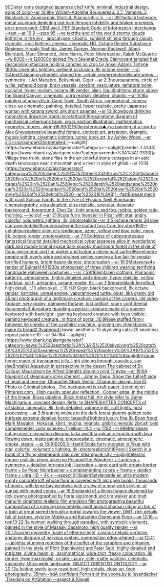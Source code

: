 [90](https://www.ebank.nz/aiartgenerator?category=90)[Dieter rams designed japanese chef knife, minimal, industrial design, pops of color--ar 16:9](https://www.ebank.nz/aiartgenerator?category=Dieter%2520rams%2520designed%2520japanese%2520chef%2520knife%2C%2520minimal%2C%2520industrial%2520design%2C%2520pops%2520of%2520color--ar%252016%3A9)[by William-Adolphe Bouguereau::0.5, Vampire::2, Bioshock::3, Anamorphic Shot::4, Anamorphic::5, --ar 39:1](https://www.ebank.nz/aiartgenerator?category=by%2520William-Adolphe%2520Bouguereau%3A%3A0.5%2C%2520Vampire%3A%3A2%2C%2520Bioshock%3A%3A3%2C%2520Anamorphic%2520Shot%3A%3A4%2C%2520Anamorphic%3A%3A5%2C%2520--ar%252039%3A1)[petscii textmode, metal sculpture depicting lost love through infidelity and broken promises, post-processed, CBM ascii, PET Standard Code of Information Interchange  --test --ar 16:9 --stop 95 --no text](https://www.ebank.nz/aiartgenerator?category=petscii%2520textmode%2C%2520metal%2520sculpture%2520depicting%2520lost%2520love%2520through%2520infidelity%2520and%2520broken%2520promises%2C%2520post-processed%2C%2520CBM%2520ascii%2C%2520PET%2520Standard%2520Code%2520of%2520Information%2520Interchange%2520%2520--test%2520--ar%252016%3A9%2520--stop%252095%2520--no%2520text)[the end of the world stormy clouds lightning in the sky , apocalypse, chaotic, sunlight shining through clouds dramatic, epic lighting ,cinema, cinematic HD, Octane Render Substance Designer. Hiroshi Yoshida, James Gurney, Norman Rockwell, Albert Bierstadt, Marc Simonetti, John Harris, Peter Mohrbacher, Ralph McQuarrie --w 8000 --h 12000](https://www.ebank.nz/aiartgenerator?category=the%2520end%2520of%2520the%2520world%2520stormy%2520clouds%2520lightning%2520in%2520the%2520sky%2520%2C%2520apocalypse%2C%2520chaotic%2C%2520sunlight%2520shining%2520through%2520clouds%2520dramatic%2C%2520epic%2520lighting%2520%2Ccinema%2C%2520cinematic%2520HD%2C%2520Octane%2520Render%2520Substance%2520Designer.%2520Hiroshi%2520Yoshida%2C%2520James%2520Gurney%2C%2520Norman%2520Rockwell%2C%2520Albert%2520Bierstadt%2C%2520Marc%2520Simonetti%2C%2520John%2520Harris%2C%2520Peter%2520Mohrbacher%2C%2520Ralph%2520McQuarrie%2520--w%25208000%2520--h%252012000)[Conjoined Twin Skeletal Oracle Clairvoyant tangled hair descending staircase holding candles no crop by Ansel Adams Tintype 1800s cinematic lighting, ambient occlusion, 8k octane render, --ar 3:4](https://www.ebank.nz/aiartgenerator?category=Conjoined%2520Twin%2520Skeletal%2520Oracle%2520Clairvoyant%2520tangled%2520hair%2520descending%2520staircase%2520holding%2520candles%2520no%2520crop%2520by%2520Ansel%2520Adams%2520Tintype%25201800s%2520cinematic%2520lighting%2C%2520ambient%2520occlusion%2C%25208k%2520octane%2520render%2C%2520--ar%25203%3A4)[text](https://www.ebank.nz/aiartgenerator?category=text)[3:4](https://www.ebank.nz/aiartgenerator?category=3%3A4)[jean](https://www.ebank.nz/aiartgenerator?category=jean)[psychedelic stoned trip, octain render](https://www.ebank.nz/aiartgenerator?category=psychedelic%2520stoned%2520trip%2C%2520octain%2520render)[render](https://www.ebank.nz/aiartgenerator?category=render)[delicate wings : : symmetry : : Art Macabre, Beksinkski, Giger --ar 2:3](https://www.ebank.nz/aiartgenerator?category=delicate%2520wings%2520%3A%2520%3A%2520symmetry%2520%3A%2520%3A%2520Art%2520Macabre%2C%2520Beksinkski%2C%2520Giger%2520--ar%25202%3A3)[neuroanatomy, circle of willis, sphenoid bone, brain vessels, cerebral vasculature, temporal bone, occipital, hyper realism, octane 8K render, alien, liquid](https://www.ebank.nz/aiartgenerator?category=neuroanatomy%2C%2520circle%2520of%2520willis%2C%2520sphenoid%2520bone%2C%2520brain%2520vessels%2C%2520cerebral%2520vasculature%2C%2520temporal%2520bone%2C%2520occipital%2C%2520hyper%2520realism%2C%2520octane%25208K%2520render%2C%2520alien%2C%2520liquid)[lightning storm above the Grand Canyon, cinematic, ultra realism, detailed, chaotic —ar 9:16](https://www.ebank.nz/aiartgenerator?category=lightning%2520storm%2520above%2520the%2520Grand%2520Canyon%2C%2520cinematic%2C%2520ultra%2520realism%2C%2520detailed%2C%2520chaotic%2520%E2%80%94ar%25209%3A16)[a painting of amaryllis in Cape Town, South Africa, symmetrical, camera close-up cinematic, painting, detailed, hyper realistic, pretty Japanese woman with katana sword ,silk short pajamas --ar 16:8](https://www.ebank.nz/aiartgenerator?category=a%2520painting%2520of%2520amaryllis%2520in%2520Cape%2520Town%2C%2520South%2520Africa%2C%2520symmetrical%2C%2520camera%2520close-up%2520cinematic%2C%2520painting%2C%2520detailed%2C%2520hyper%2520realistic%2C%2520pretty%2520Japanese%2520woman%2520with%2520katana%2520sword%2520%2Csilk%2520short%2520pajamas%2520--ar%252016%3A8)[cowboys drinking moonshine drawn by tradd more](https://www.ebank.nz/aiartgenerator?category=cowboys%2520drinking%2520moonshine%2520drawn%2520by%2520tradd%2520more)[tattoo](https://www.ebank.nz/aiartgenerator?category=tattoo)[9:16](https://www.ebank.nz/aiartgenerator?category=9%3A16)[res](https://www.ebank.nz/aiartgenerator?category=res)[anatomy diagram of mechanical cyberpunk brain, cross section illustration, mathematics, geometry, diodes, wiring](https://www.ebank.nz/aiartgenerator?category=anatomy%2520diagram%2520of%2520mechanical%2520cyberpunk%2520brain%2C%2520cross%2520section%2520illustration%2C%2520mathematics%2C%2520geometry%2C%2520diodes%2C%2520wiring)[16:9](https://www.ebank.nz/aiartgenerator?category=16%3A9)[9:12](https://www.ebank.nz/aiartgenerator?category=9%3A12)[16:9](https://www.ebank.nz/aiartgenerator?category=16%3A9)[mysterious](https://www.ebank.nz/aiartgenerator?category=mysterious)[▲╒τ](https://www.ebank.nz/aiartgenerator?category=%E2%96%B2%E2%95%92%CF%84)[a painting of a cow by Alex Grey](https://www.ebank.nz/aiartgenerator?category=a%2520painting%2520of%2520a%2520cow%2520by%2520Alex%2520Grey)[expressive beautiful female, concept art, artstation, dramatic, moody lighting, cinematic lighting, comic book art, by Ashley Wood. --ar 2:3](https://www.ebank.nz/aiartgenerator?category=expressive%2520beautiful%2520female%2C%2520concept%2520art%2C%2520artstation%2C%2520dramatic%2C%2520moody%2520lighting%2C%2520cinematic%2520lighting%2C%2520comic%2520book%2520art%2C%2520by%2520Ashley%2520Wood.%2520--ar%25202%3A3)[risograph](https://www.ebank.nz/aiartgenerator?category=risograph)[dark](https://www.ebank.nz/aiartgenerator?category=dark)[Shot](https://www.ebank.nz/aiartgenerator?category=Shot)[detailed.](https://www.ebank.nz/aiartgenerator?category=detailed.)[--uplight](https://www.ebank.nz/aiartgenerator?category=--uplight)[render::1.3333](https://www.ebank.nz/aiartgenerator?category=render%3A%3A1.3333)[a Village  tree trunk, stone flies in the air colorful stone cottages in an epic depth landscape near a mountain and a river in style of ghibli --ar 16:8](https://www.ebank.nz/aiartgenerator?category=a%2520Village%2520%2520tree%2520trunk%2C%2520stone%2520flies%2520in%2520the%2520air%2520colorful%2520stone%2520cottages%2520in%2520an%2520epic%2520depth%2520landscape%2520near%2520a%2520mountain%2520and%2520a%2520river%2520in%2520style%2520of%2520ghibli%2520--ar%252016%3A8)[1](https://www.ebank.nz/aiartgenerator?category=1)[--fast](https://www.ebank.nz/aiartgenerator?category=--fast)[Bipedal mech with giant Scissor hands. In the style of Elysium. Neill Blomkamp cinematography, ultra detailed, ultra realistic, specular, desolate background, foreground, Chet Zar, light smoke and fog, rubble, golden ratio, morning,  —no dof —ar 21:9](https://www.ebank.nz/aiartgenerator?category=Bipedal%2520mech%2520with%2520giant%2520Scissor%2520hands.%2520In%2520the%2520style%2520of%2520Elysium.%2520Neill%2520Blomkamp%2520cinematography%2C%2520ultra%2520detailed%2C%2520ultra%2520realistic%2C%2520specular%2C%2520desolate%2520background%2C%2520foreground%2C%2520Chet%2520Zar%2C%2520light%2520smoke%2520and%2520fog%2C%2520rubble%2C%2520golden%2520ratio%2C%2520morning%2C%2520%2520%E2%80%94no%2520dof%2520%E2%80%94ar%252021%3A9)[cute furry monster in Pixar with star, angry, colorful, volumetric lighting, 4k, photorealistic](https://www.ebank.nz/aiartgenerator?category=cute%2520furry%2520monster%2520in%2520Pixar%2520with%2520star%2C%2520angry%2C%2520colorful%2C%2520volumetric%2520lighting%2C%25204k%2C%2520photorealistic)[--ar 4:5 octane render 3d love star psychedelic](https://www.ebank.nz/aiartgenerator?category=--ar%25204%3A5%2520octane%2520render%25203d%2520love%2520star%2520psychedelic)[Rhinoceros](https://www.ebank.nz/aiartgenerator?category=Rhinoceros)[design](https://www.ebank.nz/aiartgenerator?category=design)[the mutant toys from toy story](https://www.ebank.nz/aiartgenerator?category=the%2520mutant%2520toys%2520from%2520toy%2520story)[](https://www.ebank.nz/aiartgenerator?category=)[16:9](https://www.ebank.nz/aiartgenerator?category=16%3A9)[--uplight](https://www.ebank.nz/aiartgenerator?category=--uplight)[surrealistic alien city landscape, aztec, yellow and blue color, neon, 8k, octane render, photorealistic --ar 7:5](https://www.ebank.nz/aiartgenerator?category=surrealistic%2520alien%2520city%2520landscape%2C%2520aztec%2C%2520yellow%2520and%2520blue%2520color%2C%2520neon%2C%25208k%2C%2520octane%2520render%2C%2520photorealistic%2520--ar%25207%3A5)[Goddess of cubes](https://www.ebank.nz/aiartgenerator?category=Goddess%2520of%2520cubes)[grotesque fantastical futurist detailed mechanical cyber japanese alice in wonderland dark and moody liminal space dark spooky mushroom forest in the style of floria sigismondi and tim walker and tsutomu nihei](https://www.ebank.nz/aiartgenerator?category=grotesque%2520fantastical%2520futurist%2520detailed%2520mechanical%2520cyber%2520japanese%2520alice%2520in%2520wonderland%2520dark%2520and%2520moody%2520liminal%2520space%2520dark%2520spooky%2520mushroom%2520forest%2520in%2520the%2520style%2520of%2520floria%2520sigismondi%2520and%2520tim%2520walker%2520and%2520tsutomu%2520nihei)[a bald surfer](https://www.ebank.nz/aiartgenerator?category=a%2520bald%2520surfer)[8K](https://www.ebank.nz/aiartgenerator?category=8K)[centipede people with overly wide and strained smiles running a fun fair for regular terrified humans, bright happy danger, photorealism --ar 16:9](https://www.ebank.nz/aiartgenerator?category=centipede%2520people%2520with%2520overly%2520wide%2520and%2520strained%2520smiles%2520running%2520a%2520fun%2520fair%2520for%2520regular%2520terrified%2520humans%2C%2520bright%2520happy%2520danger%2C%2520photorealism%2520--ar%252016%3A9)[Metaverse](https://www.ebank.nz/aiartgenerator?category=Metaverse)[4k render of Bulma](https://www.ebank.nz/aiartgenerator?category=4k%2520render%2520of%2520Bulma)[1440](https://www.ebank.nz/aiartgenerator?category=1440)[1930s photograph of three children wearing terrifying handmade Halloween costumes:: --ar 7:5](https://www.ebank.nz/aiartgenerator?category=1930s%2520photograph%2520of%2520three%2520children%2520wearing%2520terrifying%2520handmade%2520Halloween%2520costumes%3A%3A%2520--ar%25207%3A5)[9:16](https://www.ebank.nz/aiartgenerator?category=9%3A16)[light](https://www.ebank.nz/aiartgenerator?category=light)[alien clothing, Pharaonic patterns, atmospheric, highly detailed and intricate, hyper realistic, yellow and blue, sci fi, artstation, octane render, 8k --ar 7:5](https://www.ebank.nz/aiartgenerator?category=alien%2520clothing%2C%2520Pharaonic%2520patterns%2C%2520atmospheric%2C%2520highly%2520detailed%2520and%2520intricate%2C%2520hyper%2520realistic%2C%2520yellow%2520and%2520blue%2C%2520sci%2520fi%2C%2520artstation%2C%2520octane%2520render%2C%25208k%2520--ar%25207%3A5)[render](https://www.ebank.nz/aiartgenerator?category=render)[black ferrofluid, high detail, ::.10 alien skull, ::.10 H.R Giger, black background, 8k octane render, particles, unreal engine, vapor](https://www.ebank.nz/aiartgenerator?category=black%2520ferrofluid%2C%2520high%2520detail%2C%2520%3A%3A.10%2520alien%2520skull%2C%2520%3A%3A.10%2520H.R%2520Giger%2C%2520black%2520background%2C%25208k%2520octane%2520render%2C%2520particles%2C%2520unreal%2520engine%2C%2520vapor)[annoyed turtle, pixar, 8k](https://www.ebank.nz/aiartgenerator?category=annoyed%2520turtle%2C%2520pixar%2C%25208k)[a grainy old 35mm photograph of a nightmare creature, looking at the camera, old video footage, very grainy, damaged footage, lost artifact, scary confidential documents](https://www.ebank.nz/aiartgenerator?category=a%2520grainy%2520old%252035mm%2520photograph%2520of%2520a%2520nightmare%2520creature%2C%2520looking%2520at%2520the%2520camera%2C%2520old%2520video%2520footage%2C%2520very%2520grainy%2C%2520damaged%2520footage%2C%2520lost%2520artifact%2C%2520scary%2520confidential%2520documents)[3:4](https://www.ebank.nz/aiartgenerator?category=3%3A4)[creature guarding a portal:: creature made of a gaming keyboard with backlight:: gaming keyboard creature with keys visible:: gaming keyboard creature:: in front of portal::](https://www.ebank.nz/aiartgenerator?category=creature%2520guarding%2520a%2520portal%3A%3A%2520creature%2520made%2520of%2520a%2520gaming%2520keyboard%2520with%2520backlight%3A%3A%2520gaming%2520keyboard%2520creature%2520with%2520keys%2520visible%3A%3A%2520gaming%2520keyboard%2520creature%3A%3A%2520in%2520front%2520of%2520portal%3A%3A)[16:9](https://www.ebank.nz/aiartgenerator?category=16%3A9)[Nose stuffed firmly between he cheeks of the capitalist machine ,grinning my cheekbones to make its bread](https://www.ebank.nz/aiartgenerator?category=Nose%2520stuffed%2520firmly%2520between%2520he%2520cheeks%2520of%2520the%2520capitalist%2520machine%2520%2Cgrinning%2520my%2520cheekbones%2520to%2520make%2520its%2520bread)[2:3](https://www.ebank.nz/aiartgenerator?category=2%3A3)[vapegod.](https://www.ebank.nz/aiartgenerator?category=vapegod.)[kawaii aesthetic::15 skydiving cats::25 seamless repeat pattern::10  —ar 94:164 —uplight](https://www.ebank.nz/aiartgenerator?category=kawaii%2520aesthetic%3A%3A15%2520skydiving%2520cats%3A%3A25%2520seamless%2520repeat%2520pattern%3A%3A10%2520%2520%E2%80%94ar%252094%3A164%2520%E2%80%94uplight)[stone henge made of transparent jelly, light shining through, caustics, sun rise](https://www.ebank.nz/aiartgenerator?category=stone%2520henge%2520made%2520of%2520transparent%2520jelly%2C%2520light%2520shining%2520through%2C%2520caustics%2C%2520sun%2520rise)[Brutalist Aquaduct in perspective in the desert The cabinet of Dr. Caligari Mausoleum by Alfred Stieglitz albumin print Tintype --ar 19:6](https://www.ebank.nz/aiartgenerator?category=Brutalist%2520Aquaduct%2520in%2520perspective%2520in%2520the%2520desert%2520The%2520cabinet%2520of%2520Dr.%2520Caligari%2520Mausoleum%2520by%2520Alfred%2520Stieglitz%2520albumin%2520print%2520Tintype%2520--ar%252019%3A6)[A blueprint of steampunk style chemist , Johnny Depp,  Show the full left side of head and one ear,  Character Stock Vector, Character design, like ID Photo or Criminal photos , The background is kraft paper,  trending on Pinterest.com  , High quality specular reflection ,  Copper  edge, in the middle of the image, Brass pipeline,  Black metal foil,  Art style refer to Game Machinarium.  concept design, Refer to SHAPESHIFTER CONCEPTS  of artstation, cinematic,  8k, high detailed,  volume light,  soft lights,  post processing    --ar 3:5](https://www.ebank.nz/aiartgenerator?category=A%2520blueprint%2520of%2520steampunk%2520style%2520chemist%2520%2C%2520Johnny%2520Depp%2C%2520%2520Show%2520the%2520full%2520left%2520side%2520of%2520head%2520and%2520one%2520ear%2C%2520%2520Character%2520Stock%2520Vector%2C%2520Character%2520design%2C%2520like%2520ID%2520Photo%2520or%2520Criminal%2520photos%2520%2C%2520The%2520background%2520is%2520kraft%2520paper%2C%2520%2520trending%2520on%2520Pinterest.com%2520%2520%2C%2520High%2520quality%2520specular%2520reflection%2520%2C%2520%2520Copper%2520%2520edge%2C%2520in%2520the%2520middle%2520of%2520the%2520image%2C%2520Brass%2520pipeline%2C%2520%2520Black%2520metal%2520foil%2C%2520%2520Art%2520style%2520refer%2520to%2520Game%2520Machinarium.%2520%2520concept%2520design%2C%2520Refer%2520to%2520SHAPESHIFTER%2520CONCEPTS%2520%2520of%2520artstation%2C%2520cinematic%2C%2520%25208k%2C%2520high%2520detailed%2C%2520%2520volume%2520light%2C%2520%2520soft%2520lights%2C%2520%2520post%2520processing%2520%2520%2520%2520--ar%25203%3A5)[running wolves in the dark forest gloomy golden ratio intricate extreme detailed horror beautiful lighting luxury fine 8k Brian froud, Mark Maggiori, Hokusai, klimt, mucha, mignola, ghibli cinematic zbrush cold complementer color scheme::1 yellow::-0.4 --w 1792 --h 896](https://www.ebank.nz/aiartgenerator?category=running%2520wolves%2520in%2520the%2520dark%2520forest%2520gloomy%2520golden%2520ratio%2520intricate%2520extreme%2520detailed%2520horror%2520beautiful%2520lighting%2520luxury%2520fine%25208k%2520Brian%2520froud%2C%2520Mark%2520Maggiori%2C%2520Hokusai%2C%2520klimt%2C%2520mucha%2C%2520mignola%2C%2520ghibli%2520cinematic%2520zbrush%2520cold%2520complementer%2520color%2520scheme%3A%3A1%2520yellow%3A%3A-0.4%2520--w%25201792%2520--h%2520896)[Morrissey eating meat claymation diorama taika waititti](https://www.ebank.nz/aiartgenerator?category=Morrissey%2520eating%2520meat%2520claymation%2520diorama%2520taika%2520waititti)[a volcanic eruption with lava flowing down, matte painting, photorealistic, cinematic, atmospheric, smoke, steam,  --ar 16:9](https://www.ebank.nz/aiartgenerator?category=a%2520volcanic%2520eruption%2520with%2520lava%2520flowing%2520down%2C%2520matte%2520painting%2C%2520photorealistic%2C%2520cinematic%2C%2520atmospheric%2C%2520smoke%2C%2520steam%2C%2520%2520--ar%252016%3A9)[1920](https://www.ebank.nz/aiartgenerator?category=1920)[0.5](https://www.ebank.nz/aiartgenerator?category=0.5)[--fast](https://www.ebank.nz/aiartgenerator?category=--fast)[4:5](https://www.ebank.nz/aiartgenerator?category=4%3A5)[cute furry monster in Pixar with star, colorful, volumetric lighting, 4k, photorealistic](https://www.ebank.nz/aiartgenerator?category=cute%2520furry%2520monster%2520in%2520Pixar%2520with%2520star%2C%2520colorful%2C%2520volumetric%2520lighting%2C%25204k%2C%2520photorealistic)[9:16](https://www.ebank.nz/aiartgenerator?category=9%3A16)[Pencil Sketch in a book of a flying steampunk ship over steampunk city --uplight](https://www.ebank.nz/aiartgenerator?category=Pencil%2520Sketch%2520in%2520a%2520book%2520of%2520a%2520flying%2520steampunk%2520ship%2520over%2520steampunk%2520city%2520--uplight)[electric mouse realistic photo taken on Polaroid](https://www.ebank.nz/aiartgenerator?category=electric%2520mouse%2520realistic%2520photo%2520taken%2520on%2520Polaroid)[The Wanderer + Lanterns + symmetry + detailed intricate ink illustration + tarot card with ornate border frame + by Peter Mohrbacher + complementing colors + frame + golden frame + ultra HD + 4k + --aspect 9:16](https://www.ebank.nz/aiartgenerator?category=The%2520Wanderer%2520%2B%2520Lanterns%2520%2B%2520symmetry%2520%2B%2520detailed%2520intricate%2520ink%2520illustration%2520%2B%2520tarot%2520card%2520with%2520ornate%2520border%2520frame%2520%2B%2520by%2520Peter%2520Mohrbacher%2520%2B%2520complementing%2520colors%2520%2B%2520frame%2520%2B%2520golden%2520frame%2520%2B%2520ultra%2520HD%2520%2B%25204k%2520%2B%2520--aspect%25209%3A16)[paint](https://www.ebank.nz/aiartgenerator?category=paint)[5](https://www.ebank.nz/aiartgenerator?category=5)[style](https://www.ebank.nz/aiartgenerator?category=style)[inside an ultra modern empty concrete loft whose floor is covered with old open books, thousands of books, with large bay windows with a view of a new york skyline, at sunset with muted colors --ar 16:9](https://www.ebank.nz/aiartgenerator?category=inside%2520an%2520ultra%2520modern%2520empty%2520concrete%2520loft%2520whose%2520floor%2520is%2520covered%2520with%2520old%2520open%2520books%2C%2520thousands%2520of%2520books%2C%2520with%2520large%2520bay%2520windows%2520with%2520a%2520view%2520of%2520a%2520new%2520york%2520skyline%2C%2520at%2520sunset%2520with%2520muted%2520colors%2520--ar%252016%3A9)[polaroid of a liminal space designed by rick owens photographed by floria sigismondi and tim walker  and matt mahurin cinematic realistic film emulsion film photography](https://www.ebank.nz/aiartgenerator?category=polaroid%2520of%2520a%2520liminal%2520space%2520designed%2520by%2520rick%2520owens%2520photographed%2520by%2520floria%2520sigismondi%2520and%2520tim%2520walker%2520%2520and%2520matt%2520mahurin%2520cinematic%2520realistic%2520film%2520emulsion%2520film%2520photography)[a beautiful composition of a glowing psychedelic spirit animal shaman riding on top of a train at great speed through a portal towards the viewer, DMT,  rich details full of texture, style by Mœbius and Katsuhiro Otomo and Pogo —ar 12:16 —test](https://www.ebank.nz/aiartgenerator?category=a%2520beautiful%2520composition%2520of%2520a%2520glowing%2520psychedelic%2520spirit%2520animal%2520shaman%2520riding%2520on%2520top%2520of%2520a%2520train%2520at%2520great%2520speed%2520through%2520a%2520portal%2520towards%2520the%2520viewer%2C%2520DMT%2C%2520%2520rich%2520details%2520full%2520of%2520texture%2C%2520style%2520by%2520M%C5%93bius%2520and%2520Katsuhiro%2520Otomo%2520and%2520Pogo%2520%E2%80%94ar%252012%3A16%2520%E2%80%94test)[1](https://www.ebank.nz/aiartgenerator?category=1)[3:2](https://www.ebank.nz/aiartgenerator?category=3%3A2)[2:3](https://www.ebank.nz/aiartgenerator?category=2%3A3)[a women walking through paradise, with symbolic elements, painted in the style of Masaaki Sasamoto; high quality render --ar 20:12](https://www.ebank.nz/aiartgenerator?category=a%2520women%2520walking%2520through%2520paradise%2C%2520with%2520symbolic%2520elements%2C%2520painted%2520in%2520the%2520style%2520of%2520Masaaki%2520Sasamoto%3B%2520high%2520quality%2520render%2520--ar%252020%3A12)[sacred geometry made of ethereal light, cosmos nebula particles, anatomy diagram of nervous system, composition edge-aligned —ar 12:41 —uplight](https://www.ebank.nz/aiartgenerator?category=sacred%2520geometry%2520made%2520of%2520ethereal%2520light%2C%2520cosmos%2520nebula%2520particles%2C%2520anatomy%2520diagram%2520of%2520nervous%2520system%2C%2520composition%2520edge-aligned%2520%E2%80%94ar%252012%3A41%2520%E2%80%94uplight)[a  stunning rendition of the buffet of the seraphim and ophanim, painted in the style of Piotr Stachiewicz andPater Sato; highly detailed and intricate, divine mean, pi, asymmetrical, wide shot, freaky colouration, 8k render, hypermaximalist, ornate, luxury, elite, matte painting, cinematic, cgsociety, Ultra-wide landscape, OBJECT ORIENTED ONTOLOGY --ar 20:12](https://www.ebank.nz/aiartgenerator?category=a%2520%2520stunning%2520rendition%2520of%2520the%2520buffet%2520of%2520the%2520seraphim%2520and%2520ophanim%2C%2520painted%2520in%2520the%2520style%2520of%2520Piotr%2520Stachiewicz%2520andPater%2520Sato%3B%2520highly%2520detailed%2520and%2520intricate%2C%2520divine%2520mean%2C%2520pi%2C%2520asymmetrical%2C%2520wide%2520shot%2C%2520freaky%2520colouration%2C%25208k%2520render%2C%2520hypermaximalist%2C%2520ornate%2C%2520luxury%2C%2520elite%2C%2520matte%2520painting%2C%2520cinematic%2C%2520cgsociety%2C%2520Ultra-wide%2520landscape%2C%2520OBJECT%2520ORIENTED%2520ONTOLOGY%2520--ar%252020%3A12)[a folding swirly juicy roast beef, high details, close up, food photography, 35mm](https://www.ebank.nz/aiartgenerator?category=a%2520folding%2520swirly%2520juicy%2520roast%2520beef%2C%2520high%2520details%2C%2520close%2520up%2C%2520food%2520photography%2C%252035mm)[--hd](https://www.ebank.nz/aiartgenerator?category=--hd)[A confident Portrait of the yoona,by jc leyendecker ,Trending on ArtStation --aspect 9:16](https://www.ebank.nz/aiartgenerator?category=A%2520confident%2520Portrait%2520of%2520the%2520yoona%2Cby%2520jc%2520leyendecker%2520%2CTrending%2520on%2520ArtStation%2520--aspect%25209%3A16)[spell](https://www.ebank.nz/aiartgenerator?category=spell)
